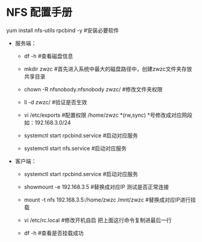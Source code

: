 # NFS 配置手册

yum install nfs-utils rpcbind -y #安装必要软件

* 服务端：

    + df -h #查看磁盘信息

    + mkdir zwzc #首先进入系统中最大的磁盘路径中，创建zwzc文件夹存放共享目录

    + chown -R nfsnobody.nfsnobody zwzc/ #修改文件夹权限

    + ll -d zwzc/ #验证是否生效

    + vi /etc/exports #配置权限 /home/zwzc *(rw,sync) *号修改成对应网段 如：192.168.3.0/24
    
    + systemctl start rpcbind.service #启动对应服务

    + systemctl start nfs.service #启动对应服务

* 客户端：
    + systemctl start rpcbind.service #启动对应服务

    + showmount -e 192.168.3.5 #替换成对应IP 测试是否正常连接

    + mount -t nfs 192.168.3.5:/home/zwzc /mnt/zwzc #替换成对应IP进行挂载

    + vi /etc/rc.local #修改开机自启 把上面这行命令复制进最后一行

    + df -h #查看是否挂载成功
